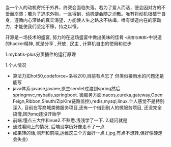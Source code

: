 当一个人的动机寄托于外界，终究会面临失落。若为了爱人而活，便会因对方的不爱而崩溃；若为了追求外物，一旦得到，动机便会随之消散。唯有将动机根植于自身，遵循内心深处的真实渴望，方能使人生之路永不枯竭。唯有塑造内在的驱动力，才能使我们坚定不移，持之以恒。

开源是一场技术的盛宴, 努力的在这场盛宴中做出美味的佳肴
`<黑客与画家>`中说道的hacker精神, 就是分享 , 开放 , 民主 , 计算机自由的使用和进步

1.mybatis-plus分页插件的运行原理

1.个人情况
* 算法力扣hot50,codeforce+洛谷200,目前有点忘了
  但类似接雨水的问题还是能写
* java体系:javase,javaee,原生servlet过渡到spring然后springmvc,mybatis,springboot.
  微服务方面:nacos,eureka,gateway,Open Feign,Ribbon,Sleuth/ZipKin(链路监控),redis,mysql,linux.个人感觉不是特别深入.
  目前在写商城类微服务项目,还有一个借到别人的微服务项目, 还没完全搞懂,因为mq还没开始学
* 前端:懂点三大件和vue2.不熟悉.浅浅学了一下.
2.疑问就是
* 通过看网上的情况, 后端没学历好像走不了一点
* 如果转的话,测开和前端,运维这三个方面好一点.(.jpg,有点不想转,但好像硬走会失业)